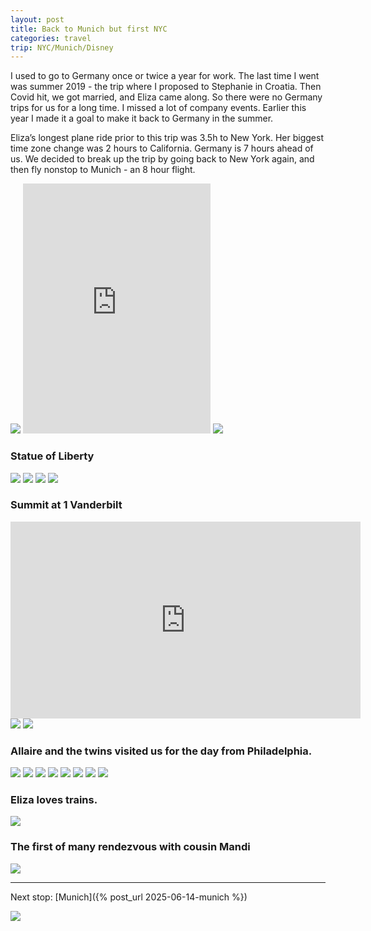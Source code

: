 ```yaml
---
layout: post
title: Back to Munich but first NYC
categories: travel
trip: NYC/Munich/Disney
---
```


I used to go to Germany once or twice a year for work.
The last time I went was summer 2019 - the trip where I proposed to Stephanie in Croatia.
Then Covid hit, we got married, and Eliza came along.
So there were no Germany trips for us for a long time.
I missed a lot of company events.
Earlier this year I made it a goal to make it back to Germany in the summer.

Eliza’s longest plane ride prior to this trip was 3.5h to New York.
Her biggest time zone change was 2 hours to California.
Germany is 7 hours ahead of us.
We decided to break up the trip by going back to New York again, and then fly nonstop to Munich - an 8 hour flight.

<img src="https://www.dropbox.com/scl/fi/veyyix94fwtkwbvgpujpv/IMG_6710.jpeg?rlkey=hv8d7mme8ung45ad006f4ozdh&st=9dz5me6q&raw=1">
<iframe class="video" height="400" src="https://www.youtube.com/embed/ugL1HZKdtnA?si=2I-s2LbNMSNDrH7M" title="YouTube video player" frameborder="0" allow="accelerometer; autoplay; clipboard-write; encrypted-media; gyroscope; picture-in-picture; web-share" referrerpolicy="strict-origin-when-cross-origin" allowfullscreen></iframe>
<img src="https://www.dropbox.com/scl/fi/t0q7bfqq7z4mzhtm73h94/IMG_8768.jpeg?rlkey=lb765bity226v7vg1fm0gmiof&st=z7x6mlgn&raw=1">

### Statue of Liberty

<img src="https://www.dropbox.com/scl/fi/kqd7i1d2m4gveapxb5ico/IMG_6756.jpeg?rlkey=ouq1se5t9wybs3tv1sbwh1nwh&st=4xeba74p&raw=1">
<img src="https://www.dropbox.com/scl/fi/y4llkpljbr5dzmg1d1ihe/IMG_8752.jpeg?rlkey=cu5sqe749ygvn6d5kzeunxx8y&st=5m3fr1tk&raw=1">
<img src="https://www.dropbox.com/scl/fi/lefgn2auuechffydbcrgd/IMG_6763.jpeg?rlkey=a25bskv7xlw21ir0hk8bvq76h&st=b8ez51bu&raw=1">
<img src="https://www.dropbox.com/scl/fi/heeqepy59t4fih1ijtjx0/IMG_6774.jpeg?rlkey=gvjcvd6pgblg7783ihypw6txy&st=xqji7yh6&raw=1">

### Summit at 1 Vanderbilt

<iframe class="video" width="560" height="315" src="https://www.youtube.com/embed/FE0qvGwQl7I?si=nfvrsLqD2X5620D7" title="YouTube video player" frameborder="0" allow="accelerometer; autoplay; clipboard-write; encrypted-media; gyroscope; picture-in-picture; web-share" referrerpolicy="strict-origin-when-cross-origin" allowfullscreen></iframe>
<img src="https://www.dropbox.com/scl/fi/lvdg8gzm6ky484st4x3mf/Screenshot-2025-07-13-at-11.33.14.jpeg?rlkey=v99ggy2mm03mh1c1hteuh0nsq&st=o4ykrjub&raw=1">
<img src="https://www.dropbox.com/scl/fi/dv1bnq2tbieh7ii6zq3w0/IMG_6791.jpeg?rlkey=cdzr8zxt6wmj62xmri7t93ehh&st=3cp4bwwx&raw=1">

### Allaire and the twins visited us for the day from Philadelphia.

<img src="https://www.dropbox.com/scl/fi/e4y6zi5wweu854pg2bw7l/IMG_6720.jpeg?rlkey=wsbc336d2r6jidcv8pmhyrgxi&st=qy65usmj&raw=1">
<img src="https://www.dropbox.com/scl/fi/5j9f4xleenmp13mvbp5rp/IMG_6723.jpeg?rlkey=uvazigypl8plrs6av6i9z3awc&st=wcz5g1pw&raw=1">
<img src="https://www.dropbox.com/scl/fi/8czc4qmyxvujnkdfacfev/IMG_8737.jpeg?rlkey=dthyetitjk8id19p9pky6pjfk&st=r02mincl&raw=1">
<img src="https://www.dropbox.com/scl/fi/eb19qu1w8vnbt62r6femy/IMG_6728.jpeg?rlkey=st0ia4eolpu7wd3dd8fwoguw6&st=d4qb8irg&raw=1">
<img src="https://www.dropbox.com/scl/fi/gntbnjoqmcppg8ts5zmh7/IMG_6737.jpeg?rlkey=4afy0egruxp59ral7wnn5v660&st=ddbgefg5&raw=1">
<img src="https://www.dropbox.com/scl/fi/s7x1o64aqh53g9dzrx99p/IMG_6744.jpeg?rlkey=mn7pt8x1bo676spaet8ggsjsh&st=fod80aj0&raw=1">
<img src="https://www.dropbox.com/scl/fi/jc3gcc6cdoslfbvhgfsu3/IMG_6746.jpeg?rlkey=5af72l9hku6c5ldkezgs6wxze&st=ude5o804&raw=1">
<img src="https://www.dropbox.com/scl/fi/j3i12cyih0yjriw9mp12d/IMG_6751.jpeg?rlkey=69uwxmfpmlrsv4hyybjlfnr3r&st=u36frmnr&raw=1">

### Eliza loves trains.

<img src="https://www.dropbox.com/scl/fi/hw5xo2mb07lhcgpxfh36e/IMG_8772.jpeg?rlkey=6htwcqnunf68j12po8qv1ab4e&st=ew0s5k9s&raw=1">

### The first of many rendezvous with cousin Mandi

<img src="https://www.dropbox.com/scl/fi/jts6n6s36a1urq8b9f33c/IMG_8771.jpeg?rlkey=rw78yt0drcc9d6utepb7fem8f&st=g2nqxxbu&raw=1">

---

Next stop: [Munich]({% post_url 2025-06-14-munich %})

<img src="https://www.dropbox.com/scl/fi/1n7h3hx3gqv87tr7jwn2m/IMG_6860.jpeg?rlkey=ozopndc4t5h1zcafpbt3r0bxr&st=1f4obebl&raw=1">
